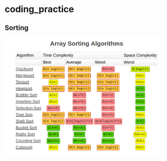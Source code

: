 # coding_practice

## Sorting
![alt text](https://github.com/OanaIgnat/coding_practice/blob/master/complexity_sorting.png)
